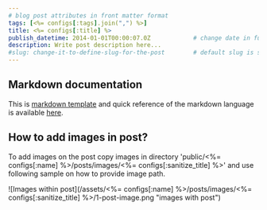 ```yaml
---
# blog post attributes in front matter format
tags: [<%= configs[:tags].join(",") %>]
title: <%= configs[:title] %>
publish_datetime: 2014-01-01T00:00:07.0Z            # change date in future for draft article
description: Write post description here...
#slug: change-it-to-define-slug-for-the-post        # default slug is sanitized file name
---
```


## Markdown documentation

This is [markdown template](http://kramdown.gettalong.org/index.html) and quick reference of the markdown language is available [here](http://kramdown.gettalong.org/quickref.html).

## How to add images in post?

To add images on the post copy images in directory 'public/<%= configs[:name] %>/posts/images/<%= configs[:sanitize_title] %>' and use following sample on how to provide image path.

![Images within post](/assets/<%= configs[:name] %>/posts/images/<%= configs[:sanitize_title] %>/1-post-image.png "images with post")






